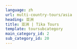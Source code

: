 ```yaml
---
language: zh
url: multi-country-tours/asia
heading: 亚洲
title: 亚洲 | Tika Tours
template: toursubcategory
main_category_id: 2
sub_category_id: 20
---
```

<div class="row content-row"><!-- 1924 (0)-->

</div>
